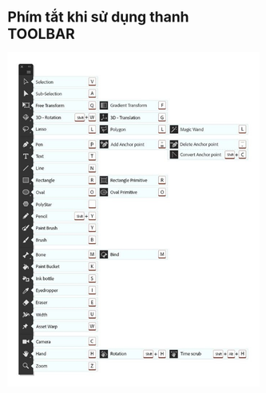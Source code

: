# Phím tắt khi sử dụng thanh TOOLBAR
![](../.vuepress/public/img/animate-short/phim-tat-thanh-toolbar.jpg)